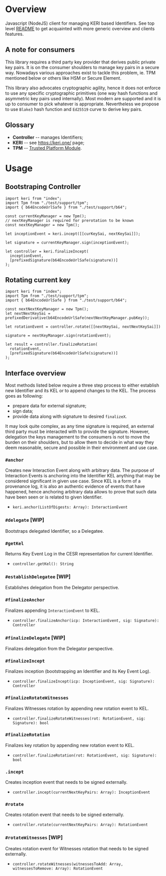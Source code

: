 # Overview

Javascript (NodeJS) client for managing KERI based Identifiers. See top level [README](https://github.com/THCLab/keri-bindings) to get acquainted with more generic overview and clients features.

## A note for consumers

This library requires a third party key provider that derives public private key pairs. It is on the consumer shoulders to manage key pairs in a secure way. Nowadays various approaches exist to tackle this problem, ie. TPM mentioned below or others like HSM or Secure Element.

This library also advocates cryptographic agility, hence it does not enforce to use any specific cryptographic primitives (one way hash functions and asymmetric key pairs used internally). Most modern are supported and it is up to consumer to pick whatever is appropriate. Nevertheless we propose to use `Blake3` hash function and `Ed25519` curve to derive key pairs.

## Glossary

* **Controller** -- manages Identifiers;
* **KERI** -- see https://keri.one/ page;
* **TPM** -- [Trusted Platform Module](https://en.wikipedia.org/wiki/Trusted_Platform_Module).


# Usage

## Bootstraping Controller

```
import keri from "index";
import Tpm from "./test/support/tpm";
import { b64EncodeUrlSafe } from "./test/support/b64";

const currentKeyManager = new Tpm();
// nextKeyManager is required for prerotation to be known
const nextKeyManager = new Tpm();

let inceptionEvent = keri.incept([[curKeySai, nextKeySai]]);

let signature = currentKeyManager.sign(inceptionEvent);

let controller = keri.finalizeIncept(
  inceptionEvent,
  [prefixedSignature(b64EncodeUrlSafe(signature))]
);
```

## Rotating current key

```
import keri from "index";
import Tpm from "./test/support/tpm";
import { b64EncodeUrlSafe } from "./test/support/b64";

const nextNextKeyManager = new Tpm();
let nextNextKeySai = prefixedDerivative(b64EncodeUrlSafe(nextNextKeyManager.pubKey));

let rotationEvent = controller.rotate([[nextKeySai, nextNextKeySai]])

signature = nextKeyManager.sign(rotationEvent);

let result = controller.finalizeRotation(
  rotationEvent,
  [prefixedSignature(b64EncodeUrlSafe(signature))]
);
```

## Interface overview

Most methods listed below require a three step process to either establish new Identifier and its KEL or to append changes to the KEL. The process goes as following:
* prepare data for external signature;
* sign data;
* provide data along with signature to desired `finalizeX`.

It may look quite complex, as any time signature is required, an external third party must be interacted with to provide the signature. However, delegation the keys management to the consumers is not to move the burden on their shoulders, but to allow them to decide in what way they deem reasonable, secure and possible in their environment and use case.

### `#anchor`

Creates new Interaction Event along with arbitrary data. The purpose of Interaction Events is anchoring into the Identifier KEL anything that may be considered significant in given use case. Since KEL is a form of a provenance log, it is also an authentic evidence of events that have happened, hence anchoring arbitrary data allows to prove that such data have been seen or is related to given Identifier.

* `keri.anchor(ListOfDigests: Array): InteractionEvent`

### `#delegate` **[WIP]**

Bootstraps delegated Identifier, so a Delegatee.

### `#getKel`

Returns Key Event Log in the CESR representation for current Identifier.

* `controller.getKel(): String`

### `#establishDelegatee` **[WIP]**

Establishes delegation from the Delegator perspective.

### `#finalizeAnchor`

Finalizes appending `InteractionEvent` to KEL.

* `controller.finalizeAnchor(icp: InteractionEvent, sig: Signature): Controller`

### `#finalizeDelegate` **[WIP]**

Finalizes delegation from the Delegator perspective.

### `#finalizeIncept`

Finalizes inception (bootstrapping an Identifier and its Key Event Log).

* `controller.finalizeIncept(icp: InceptionEvent, sig: Signature): Controller`

### `#finalizeRotateWitnesses`

Finalizes Witnesses rotation by appending new rotation event to KEL.

* `controller.finalizeRotateWitnesses(rot: RotationEvent, sig: Signature): bool`

### `#finalizeRotation`

Finalizes key rotation by appending new rotation event to KEL.

* `controller.finalizeRotation(rot: RotationEvent, sig: Signature): bool`

### `.incept`

Creates inception event that needs to be signed externally.

* `controller.incept(currentNextKeyPairs: Array): InceptionEvent`

### `#rotate`

Creates rotation event that needs to be signed externally.

* `controller.rotate(currentNextKeyPairs: Array): RotationEvent`

### `#rotateWitnesses` **[WIP]**

Creates rotation event for Witnesses rotation that needs to be signed externally.

* `controller.rotateWitnesses(witnessesToAdd: Array, witnessesToRemove: Array): RotationEvent`

